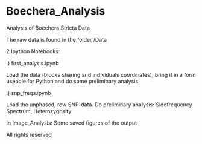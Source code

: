 # Boechera_Analysis
Analysis of Boechera Stricta Data

The raw data is found in the folder /Data

2 Ipython Notebooks:


.) first_analysis.ipynb

Load the data (blocks sharing and individuals coordinates), bring it in a form useable for Python and do some preliminary analysis

.) snp_freqs.ipynb

Load the unphased, row SNP-data. Do preliminary analysis: Sidefrequency Spectrum, Heterozygosity

In Image_Analysis:
Some saved figures of the output



All rights reserved

